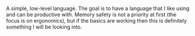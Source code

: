 A simple, low-level language. The goal is to have a language that I like using
and can be productive with. Memory safety is not a priority at first (the focus
is on ergonomics), but if the basics are working then this is definitely
something I will be looking into.
